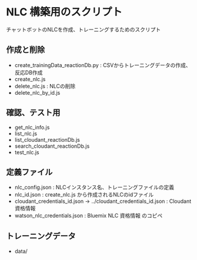 # NLC 構築用のスクリプト

チャットボットのNLCを作成、トレーニングするためのスクリプト

## 作成と削除
- create_trainingData_reactionDb.py : CSVからトレーニングデータの作成、反応DB作成
- create_nlc.js
- delete_nlc.js : NLCの削除
- delete_nlc_by_id.js


## 確認、テスト用
- get_nlc_info.js
- list_nlc.js
- list_cloudant_reactionDb.js
- search_cloudant_reactionDb.js
- test_nlc.js


## 定義ファイル
- nlc_config.json : NLCインスタンス名、トレーニングファイルの定義
- nlc_id.json : create_nlc.js から作成されるNLCのidファイル
- cloudant_credentials_id.json -> ../cloudant_credentials_id.json : Cloudant 資格情報
- watson_nlc_credentials.json : Bluemix NLC 資格情報 のコピペ


## トレーニングデータ
- data/　

